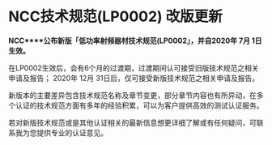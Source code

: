 # NCC技术规范(LP0002) 改版更新 

**NCC****公布新版「低功率射频器材技术规范(LP0002」，并自2020年 7月 1日生效。**

 

在LP0002生效后，会有6个月的过渡期，过渡期间认可接受旧版技术规范之相关申请及报告； 2020年 12月 31日后，仅可接受新版技术规范之相关申请及报告。

 

新版本的主要差异包含技术规范名称及章节变更，部分章节内容也有所异动，在多个认证的技术规范方面有多年的经验积累，可以为客户提供高效的测试认证服务。

 

若对新版技术规范或是其他认证相关的最新信息想更详细了解或有任何疑问，可联系我为您提供专业的认证意见。

 